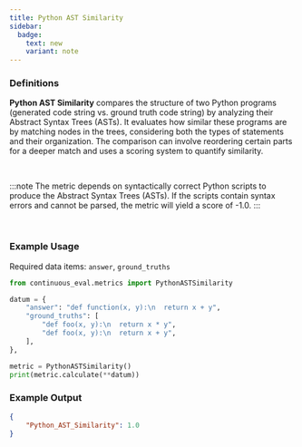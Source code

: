 ```yaml
---
title: Python AST Similarity
sidebar:
  badge:
    text: new
    variant: note
---
```


### Definitions

**Python AST Similarity** compares the structure of two Python programs (generated code string vs. ground truth code string) by analyzing their Abstract Syntax Trees (ASTs). It evaluates how similar these programs are by matching nodes in the trees, considering both the types of statements and their organization. The comparison can involve reordering certain parts for a deeper match and uses a scoring system to quantify similarity. 

<br>

:::note
The metric depends on syntactically correct Python scripts to produce the Abstract Syntax Trees (ASTs). If the scripts contain syntax errors and cannot be parsed, the metric will yield a score of -1.0.
:::

<br>

### Example Usage

Required data items: `answer`, `ground_truths`

```python
from continuous_eval.metrics import PythonASTSimilarity

datum = {
    "answer": "def function(x, y):\n  return x + y",
    "ground_truths": [
        "def foo(x, y):\n  return x * y",
        "def foo(x, y):\n  return x + y",
    ],
},

metric = PythonASTSimilarity()
print(metric.calculate(**datum))
```

### Example Output

```JSON
{
    "Python_AST_Similarity": 1.0
}
```
